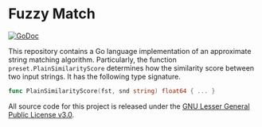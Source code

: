 # Fuzzy Match

[![GoDoc](https://godoc.org/github.com/abhabongse/fuzzymatch-go?status.svg)](https://godoc.org/github.com/abhabongse/fuzzymatch-go)

This repository contains a Go language implementation of an approximate string matching algorithm. Particularly,
the function `preset.PlainSimilarityScore` determines how the similarity score between two input strings. It has
the following type signature.

```go
func PlainSimilarityScore(fst, snd string) float64 { ... }
```

All source code for this project is released under the [GNU Lesser General Public License v3.0](LICENSE).

